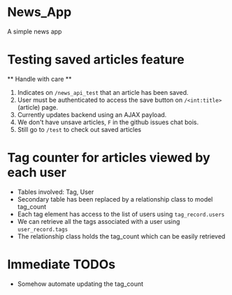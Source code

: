 # News_App
A simple news app

# Testing saved articles feature
** Handle with care **

1) Indicates on `/news_api_test` that an article has been saved.
2) User must be authenticated to access the save button on `/<int:title>` (article) page.
3) Currently updates backend using an AJAX payload.
4) We don't have unsave articles, `F` in the github issues chat bois.
5) Still go to `/test` to check out saved articles

# Tag counter for articles viewed by each user

* Tables involved: Tag, User
* Secondary table has been replaced by a relationship class to model tag_count
* Each tag element has access to the list of users using `tag_record.users`
* We can retrieve all the tags associated with a user using `user_record.tags`
* The relationship class holds the tag_count which can be easily retrieved

# Immediate TODOs

* Somehow automate updating the tag_count
